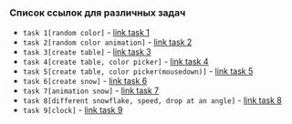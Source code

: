 ### Список ссылок для различных задач

- `task 1[random color]` - [link task 1](https://project-gd-x.github.io/best-practice/task1/)
- `task 2[random color animation]` - [link task 2](https://project-gd-x.github.io/best-practice/task2/)
- `task 3[create table]` - [link task 3](https://project-gd-x.github.io/best-practice/task3/)
- `task 4[create table, color picker]` - [link task 4](https://project-gd-x.github.io/best-practice/task4/)
- `task 5[create table, color picker(mousedown)]` - [link task 5](https://project-gd-x.github.io/best-practice/task5/)
- `task 6[create snow]` - [link task 6](https://project-gd-x.github.io/best-practice/task6/)
- `task 7[animation snow]` - [link task 7](https://project-gd-x.github.io/best-practice/task7/)
- `task 8[different snowflake, speed, drop at an angle]` - [link task 8](https://project-gd-x.github.io/best-practice/task8/)
- `task 9[clock]` - [link task 9](https://project-gd-x.github.io/best-practice/task9/)